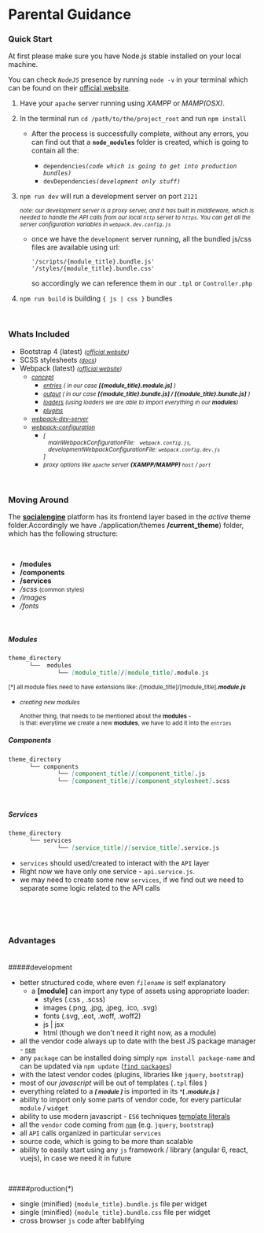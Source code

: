 # Parental Guidance



### Quick Start ###


At first please make sure you have Node.js stable installed on your local machine. <br>

You can check *`NodeJS`* presence by running `node -v` in your terminal
                   which can be found on their [official website](https://nodejs.org). <br>

1. Have your `apache` server running using *XAMPP* or *MAMP(OSX)*.

2. In the terminal run `cd /path/to/the/project_root` and run `npm install`
    
    - After the process is successfully complete, without any errors, you can find out that a **`node_modules`** folder is created, 
    which is going to contain all the: 
     
      - `dependencies`*`(code which is going to get into production bundles)`*
      - `devDependencies`*`(development only stuff)`* 
  
3. `npm run dev` will run a development server on port `2121`

    *<p><small>note: our development server is a proxy server, and it has built in middleware, which is needed to handle the API calls from our local `http` server to `https`. You can get all the server configuration variables in `webpack.dev.config.js`</small></p>*
    
    -   once we have the `development` server running, all the bundled js/css files are available using url:  <br>

            '/scripts/{module_title}.bundle.js'
            '/styles/{module_title}.bundle.css'
          
          so accordingly we can reference them in our `.tpl` or `Controller.php`

4. `npm run build` is building `{ js | css }` bundles

<br>

### Whats Included ###


- Bootstrap 4 (latest) *<small> ([official website](https://getbootstrap.com/)) </small>*
- SCSS stylesheets *<small> ([docs](https://sass-lang.com/)) </small>* 
- Webpack (latest) *<small> ([official website](https://webpack.js.org/)) </small>*
    - *<small>[concept](https://webpack.js.org/concepts/)</small>*
      - *<small> [entries](https://webpack.js.org/concepts/entry-points/) ( in our case **[{module_title}.module.js]** ) </small>*
      - *<small> [output](https://webpack.js.org/concepts/output/) ( in our case **[{module_title}.bundle.js] / [{module_title}.bundle.js]** ) </small>*
      - *<small> [loaders](https://webpack.js.org/concepts/loaders/) (using loaders we are able to import everything in our ***modules***) </small>*
      - *<small> [plugins](https://webpack.js.org/concepts/plugins/)</small>* 
    - *<small> [webpack-dev-server](https://webpack.js.org/configuration/dev-server/) </small>*
    - *<small> [webpack-configuration](https://webpack.js.org/configuration/) </small>*
      - *<small> *[<br> &nbsp;&nbsp;&nbsp;mainWebpackConfigurationFile: &nbsp; `webpack.config.js`, <br> &nbsp;&nbsp;&nbsp;developmentWebpackConfigurationFile: `webpack.config.dev.js` <br>]*</small>*
      - *<small>proxy options like `apache` server **(XAMPP/MAMPP)** `host` / `port`</small>*
    
<br>

### Moving Around ###


<div>
 
 <span>The **[socialengine](socialengine.org)** platform has its frontend layer based in the *active* theme folder.Accordingly we have ./application/themes **/current_theme**) folder, which has the following structure:</span>

</div>

<br>  

- **/modules**
- **/components**
- **/services**
- */scss* <small>(common styles)</small>
- */images*
- */fonts*

<br>



<div>

##### Modules
 
```markdown
theme_directory
      └──  modules
              └── [module_title]/[module_title].module.js       
```

<small>

[\*] all module files need to have extensions like: /[module_title]/[module_title]***.module.js***
</small>

- *<small><i>creating new modules</i>*

  Another thing, that needs to be mentioned about the **modules** - <br> is that: everytime we create a new **modules**, we have to add it into the `entries` <br></small>

##### Components <br>

```markdown
theme_directory
      └── components
              └── [component_title]/[component_title].js
              └── [component_title]/[component_stylesheet].scss
```
<br>

##### Services <br>

<p> 

```markdown
theme_directory
      └── services
              └── [service_title]/[service_title].service.js
```

- `services` should used/created to interact with the `API` layer
- Right now we have only one service - `api.service.js`. <br>
- we may need to create some new `services`, if we find out we need to separate some logic related to the API calls

</div>

<br><br><br>

### Advantages <br><br>

#####development

  - better structured code, where even *`filename`* is self explanatory
    - a **[module]** can import any type of assets using appropriate loader:
      - styles (.css , .scss)
      - images (.png, .jpg, .jpeg, .ico, .svg)
      - fonts (.svg, .eot, .woff, .woff2)
      - js | jsx
      - html (though we don't need it right now, as a module) 
  - all the vendor code always up to date with the best JS package manager - [`npm`](https://www.npmjs.com/) 
  - any `package` can be installed doing simply `npm install package-name` and can be updated via `npm update` ([`find packages`](https://www.npmjs.com/))
  - with the latest vendor codes (plugins, libraries like `jquery`, `bootstrap`)
  - most of our *javascript* will be out of templates (`.tpl` files )
  - everything related to a <small> ***[ module ]*** </small> is imported in its <small> ***[ *.module.js ]*** </small>
  - ability to import only some parts of vendor code, for every particular `module` / `widget`
  - ability to use modern javascript - `ES6` techniques [template literals](https://developer.mozilla.org/en-US/docs/Web/JavaScript/Reference/Template_literals) 
  - all the  `vendor` code coming from [`npm`](https://www.npmjs.com/) (e.g. `jquery`, `bootstrap`)
  - all `API` calls organized in particular `services`
  - source code, which is going to be more than scalable
  - ability to easily start using any `js` framework / library (angular 6, react, vuejs), in case we need it in future

<br>
                                                                                                                        
#####production(*)

  - single (minified) `{module_title}.bundle.js` file per widget
  - single (minified) `{module_title}.bundle.css` file per widget
  - cross browser `js` code after bablifying 
       
    
                                                                                                                        